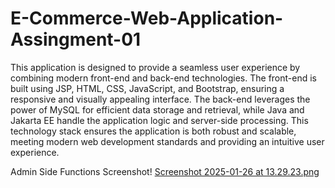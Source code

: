 # E-Commerce-Web-Application-Assingment-01

This application is designed to provide a seamless user experience by combining modern front-end and back-end technologies. The front-end is built using JSP, HTML, CSS, JavaScript, and Bootstrap, ensuring a responsive and visually appealing interface. The back-end leverages the power of MySQL for efficient data storage and retrieval, while Java and Jakarta EE handle the application logic and server-side processing. This technology stack ensures the application is both robust and scalable, meeting modern web development standards and providing an intuitive user experience.

Admin Side Functions Screenshot!
[Screenshot 2025-01-26 at 13.29.23.png](../../../../../../var/folders/9h/bglr07557tq983z7_338n5n00000gn/T/TemporaryItems/NSIRD_screencaptureui_QblR1P/Screenshot%202025-01-26%20at%2013.29.23.png)
